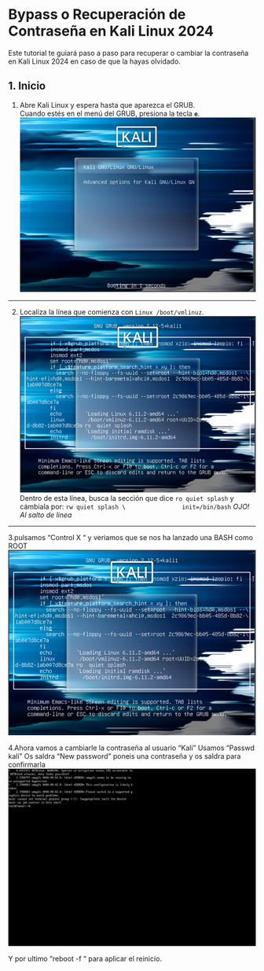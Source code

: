 # Bypass o Recuperación de Contraseña en Kali Linux 2024

Este tutorial te guiará paso a paso para recuperar o cambiar la contraseña en Kali Linux 2024 en caso de que la hayas olvidado.

## 1. Inicio

1. Abre Kali Linux y espera hasta que aparezca el GRUB.  
   Cuando estés en el menú del GRUB, presiona la tecla **`e`**.  
   ![GRUB después de presionar "e"](foto1.png)

---

2. Localiza la línea que comienza con `Linux /boot/vmlinuz`.  
   ![Línea de configuración del kernel](foto2.png)  
   Dentro de esta línea, busca la sección que dice `ro quiet splash` y cámbiala por: `rw quiet splash \               
init=/bin/bash`            *OJO! Al salto de linea*

---

3.pulsamos “Control X “ y veriamos que se nos ha lanzado una BASH como ROOT
   ![Bash como Root](foto3.png)

4.Ahora vamos a cambiarle la contraseña al usuario “Kali”
Usamos “Passwd kali”
Os saldra “New password” poneis una contraseña y os saldra para confirmarla
 ![Passwd nueva](foto4.png)
 
Y por ultimo “reboot -f “ para aplicar el reinicio.


   ```bash
   
